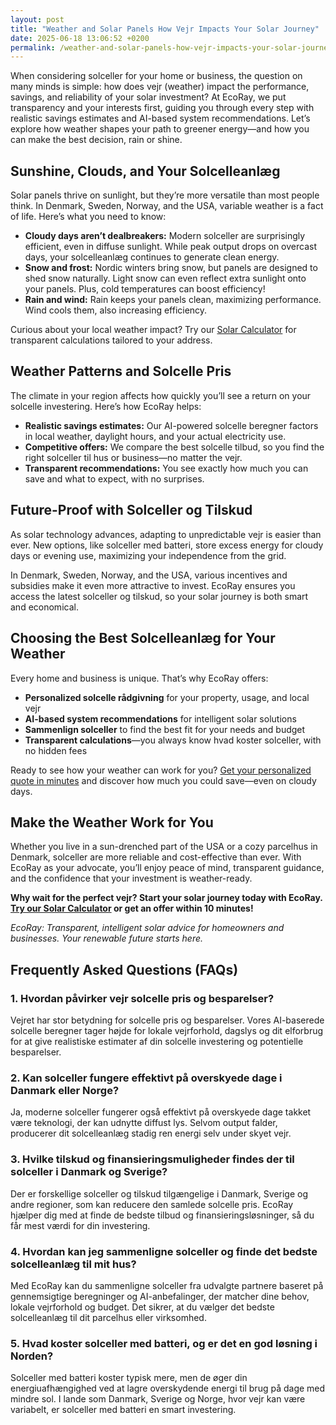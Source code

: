 ```yaml
---
layout: post
title: "Weather and Solar Panels How Vejr Impacts Your Solar Journey"
date: 2025-06-18 13:06:52 +0200
permalink: /weather-and-solar-panels-how-vejr-impacts-your-solar-journey/
---
```

When considering solceller for your home or business, the question on many minds is simple: how does vejr (weather) impact the performance, savings, and reliability of your solar investment? At EcoRay, we put transparency and your interests first, guiding you through every step with realistic savings estimates and AI-based system recommendations. Let’s explore how weather shapes your path to greener energy—and how you can make the best decision, rain or shine.

## Sunshine, Clouds, and Your Solcelleanlæg

Solar panels thrive on sunlight, but they’re more versatile than most people think. In Denmark, Sweden, Norway, and the USA, variable weather is a fact of life. Here’s what you need to know:

- **Cloudy days aren’t dealbreakers:** Modern solceller are surprisingly efficient, even in diffuse sunlight. While peak output drops on overcast days, your solcelleanlæg continues to generate clean energy.
- **Snow and frost:** Nordic winters bring snow, but panels are designed to shed snow naturally. Light snow can even reflect extra sunlight onto your panels. Plus, cold temperatures can boost efficiency!
- **Rain and wind:** Rain keeps your panels clean, maximizing performance. Wind cools them, also increasing efficiency.

Curious about your local weather impact? Try our [Solar Calculator](https://ecoray.dk/en/calculator) for transparent calculations tailored to your address.

## Weather Patterns and Solcelle Pris

The climate in your region affects how quickly you’ll see a return on your solcelle investering. Here’s how EcoRay helps:

- **Realistic savings estimates:** Our AI-powered solcelle beregner factors in local weather, daylight hours, and your actual electricity use.
- **Competitive offers:** We compare the best solcelle tilbud, so you find the right solceller til hus or business—no matter the vejr.
- **Transparent recommendations:** You see exactly how much you can save and what to expect, with no surprises.

## Future-Proof with Solceller og Tilskud

As solar technology advances, adapting to unpredictable vejr is easier than ever. New options, like solceller med batteri, store excess energy for cloudy days or evening use, maximizing your independence from the grid.

In Denmark, Sweden, Norway, and the USA, various incentives and subsidies make it even more attractive to invest. EcoRay ensures you access the latest solceller og tilskud, so your solar journey is both smart and economical.

## Choosing the Best Solcelleanlæg for Your Weather

Every home and business is unique. That’s why EcoRay offers:

- **Personalized solcelle rådgivning** for your property, usage, and local vejr
- **AI-based system recommendations** for intelligent solar solutions
- **Sammenlign solceller** to find the best fit for your needs and budget
- **Transparent calculations**—you always know hvad koster solceller, with no hidden fees

Ready to see how your weather can work for you? [Get your personalized quote in minutes](https://ecoray.dk/en/calculator) and discover how much you could save—even on cloudy days.

## Make the Weather Work for You

Whether you live in a sun-drenched part of the USA or a cozy parcelhus in Denmark, solceller are more reliable and cost-effective than ever. With EcoRay as your advocate, you’ll enjoy peace of mind, transparent guidance, and the confidence that your investment is weather-ready.

**Why wait for the perfect vejr? Start your solar journey today with EcoRay. [Try our Solar Calculator](https://ecoray.dk/en/calculator) or get an offer within 10 minutes!**

*EcoRay: Transparent, intelligent solar advice for homeowners and businesses. Your renewable future starts here.*

## Frequently Asked Questions (FAQs)

### 1. Hvordan påvirker vejr solcelle pris og besparelser?

Vejret har stor betydning for solcelle pris og besparelser. Vores AI-baserede solcelle beregner tager højde for lokale vejrforhold, dagslys og dit elforbrug for at give realistiske estimater af din solcelle investering og potentielle besparelser.

### 2. Kan solceller fungere effektivt på overskyede dage i Danmark eller Norge?

Ja, moderne solceller fungerer også effektivt på overskyede dage takket være teknologi, der kan udnytte diffust lys. Selvom output falder, producerer dit solcelleanlæg stadig ren energi selv under skyet vejr.

### 3. Hvilke tilskud og finansieringsmuligheder findes der til solceller i Danmark og Sverige?

Der er forskellige solceller og tilskud tilgængelige i Danmark, Sverige og andre regioner, som kan reducere den samlede solcelle pris. EcoRay hjælper dig med at finde de bedste tilbud og finansieringsløsninger, så du får mest værdi for din investering.

### 4. Hvordan kan jeg sammenligne solceller og finde det bedste solcelleanlæg til mit hus?

Med EcoRay kan du sammenligne solceller fra udvalgte partnere baseret på gennemsigtige beregninger og AI-anbefalinger, der matcher dine behov, lokale vejrforhold og budget. Det sikrer, at du vælger det bedste solcelleanlæg til dit parcelhus eller virksomhed.

### 5. Hvad koster solceller med batteri, og er det en god løsning i Norden?

Solceller med batteri koster typisk mere, men de øger din energiuafhængighed ved at lagre overskydende energi til brug på dage med mindre sol. I lande som Danmark, Sverige og Norge, hvor vejr kan være variabelt, er solceller med batteri en smart investering.

<script type="application/ld+json">
{
  "@context": "https://schema.org",
  "@type": "BlogPosting",
  "headline": "Weather and Solar Panels How Vejr Impacts Your Solar Journey",
  "description": "Explore how weather impacts the performance, savings, and reliability of your solar investment with EcoRay's transparent, AI-based solar advice across Denmark, Sweden, Norway, and the USA.",
  "author": {
    "@type": "Person",
    "name": "EcoRay"
  },
  "publisher": {
    "@type": "Person",
    "name": "EcoRay"
  },
  "mainEntityOfPage": {
    "@type": "WebPage",
    "@id": "https://ecoray.dk/en/blog/weather-and-solar-panels"
  },
  "datePublished": "2024-06-01",
  "dateModified": "2024-06-01",
  "keywords": "solceller, solcelleanlæg, solceller til hus, solcelle pris, køb solceller, bedste solcelleanlæg, solcelle beregner, solceller med batteri, solceller finansiering, hvad koster solceller, solcelle tilbud, solceller og tilskud, solcelle investering, solceller parcelhus, spar på elregning, solcelle rådgivning, sammenlign solceller, solceller 2025, solceller Danmark, solceller gennemsigtighed, B2C, lead generation, solar, automation, AI Intelligence, AI, intelligent solar",
  "inLanguage": "da-DK"
}
</script>

<script type="application/ld+json">
{
  "@context": "https://schema.org",
  "@type": "FAQPage",
  "mainEntity": [
    {
      "@type": "Question",
      "name": "Hvordan påvirker vejr solcelle pris og besparelser?",
      "acceptedAnswer": {
        "@type": "Answer",
        "text": "Vejret har stor betydning for solcelle pris og besparelser. Vores AI-baserede solcelle beregner tager højde for lokale vejrforhold, dagslys og dit elforbrug for at give realistiske estimater af din solcelle investering og potentielle besparelser."
      }
    },
    {
      "@type": "Question",
      "name": "Kan solceller fungere effektivt på overskyede dage i Danmark eller Norge?",
      "acceptedAnswer": {
        "@type": "Answer",
        "text": "Ja, moderne solceller fungerer også effektivt på overskyede dage takket være teknologi, der kan udnytte diffust lys. Selvom output falder, producerer dit solcelleanlæg stadig ren energi selv under skyet vejr."
      }
    },
    {
      "@type": "Question",
      "name": "Hvilke tilskud og finansieringsmuligheder findes der til solceller i Danmark og Sverige?",
      "acceptedAnswer": {
        "@type": "Answer",
        "text": "Der er forskellige solceller og tilskud tilgængelige i Danmark, Sverige og andre regioner, som kan reducere den samlede solcelle pris. EcoRay hjælper dig med at finde de bedste tilbud og finansieringsløsninger, så du får mest værdi for din investering."
      }
    },
    {
      "@type": "Question",
      "name": "Hvordan kan jeg sammenligne solceller og finde det bedste solcelleanlæg til mit hus?",
      "acceptedAnswer": {
        "@type": "Answer",
        "text": "Med EcoRay kan du sammenligne solceller fra udvalgte partnere baseret på gennemsigtige beregninger og AI-anbefalinger, der matcher dine behov, lokale vejrforhold og budget. Det sikrer, at du vælger det bedste solcelleanlæg til dit parcelhus eller virksomhed."
      }
    },
    {
      "@type": "Question",
      "name": "Hvad koster solceller med batteri, og er det en god løsning i Norden?",
      "acceptedAnswer": {
        "@type": "Answer",
        "text": "Solceller med batteri koster typisk mere, men de øger din energiuafhængighed ved at lagre overskydende energi til brug på dage med mindre sol. I lande som Danmark, Sverige og Norge, hvor vejr kan være variabelt, er solceller med batteri en smart investering."
      }
    }
  ]
}
</script>